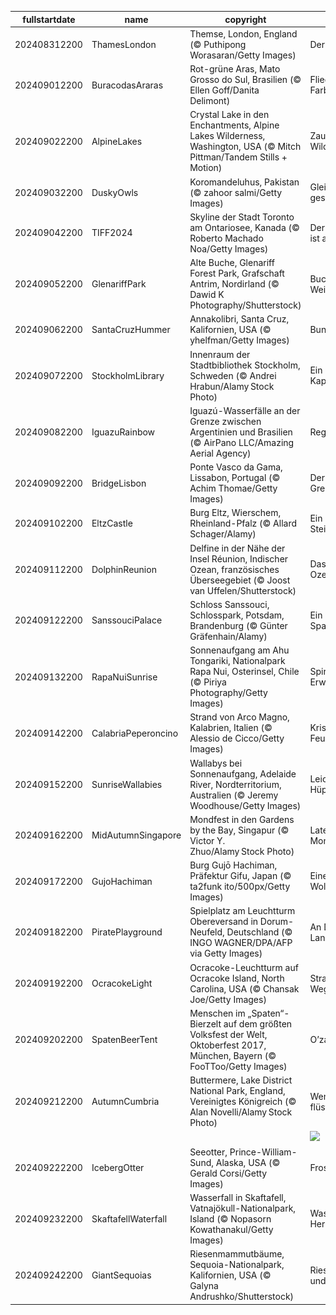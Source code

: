|fullstartdate|name|copyright|title|image|
|--|--|--|--|--|
202408312200|ThamesLondon|Themse, London, England (© Puthipong Worasaran/Getty Images)|Der Fluss der Zeit|![](/de-DE/2024/09/202408312200ThamesLondon.jpg)|
202409012200|BuracodasAraras|Rot-grüne Aras, Mato Grosso do Sul, Brasilien (© Ellen Goff/Danita Delimont)|Fliegende Farbexplosion|![](/de-DE/2024/09/202409012200BuracodasAraras.jpg)|
202409022200|AlpineLakes|Crystal Lake in den Enchantments, Alpine Lakes Wilderness, Washington, USA (© Mitch Pittman/Tandem Stills + Motion)|Zauberhafte Wildnis|![](/de-DE/2024/09/202409022200AlpineLakes.jpg)|
202409032200|DuskyOwls|Koromandeluhus, Pakistan (© zahoor salmi/Getty Images)|Gleich und gleich gesellt sich gern|![](/de-DE/2024/09/202409032200DuskyOwls.jpg)|
202409042200|TIFF2024|Skyline der Stadt Toronto am Ontariosee, Kanada (© Roberto Machado Noa/Getty Images)|Der rote Teppich ist ausgerollt!|![](/de-DE/2024/09/202409042200TIFF2024.jpg)|
202409052200|GlenariffPark|Alte Buche, Glenariff Forest Park, Grafschaft Antrim, Nordirland (© Dawid K Photography/Shutterstock)|Buchstäbliche Weisheit|![](/de-DE/2024/09/202409052200GlenariffPark.jpg)|
202409062200|SantaCruzHummer|Annakolibri, Santa Cruz, Kalifornien, USA (© yhelfman/Getty Images)|Bunte Flugkünstler|![](/de-DE/2024/09/202409062200SantaCruzHummer.jpg)|
202409072200|StockholmLibrary|Innenraum der Stadtbibliothek Stockholm, Schweden (© Andrei Hrabun/Alamy Stock Photo)|Ein globales Kapitel|![](/de-DE/2024/09/202409072200StockholmLibrary.jpg)|
202409082200|IguazuRainbow|Iguazú-Wasserfälle an der Grenze zwischen Argentinien und Brasilien (© AirPano LLC/Amazing Aerial Agency)|Regenbogenwellen|![](/de-DE/2024/09/202409082200IguazuRainbow.jpg)|
202409092200|BridgeLisbon|Ponte Vasco da Gama, Lissabon, Portugal (© Achim Thomae/Getty Images)|Der Himmel ist die Grenze|![](/de-DE/2024/09/202409092200BridgeLisbon.jpg)|
202409102200|EltzCastle|Burg Eltz, Wierschem, Rheinland-Pfalz (© Allard Schager/Alamy)|Ein Märchen aus Stein|![](/de-DE/2024/09/202409102200EltzCastle.jpg)|
202409112200|DolphinReunion|Delfine in der Nähe der Insel Réunion, Indischer Ozean, französisches Überseegebiet (© Joost van Uffelen/Shutterstock)|Das Lächeln des Ozeans|![](/de-DE/2024/09/202409112200DolphinReunion.jpg)|
202409122200|SanssouciPalace|Schloss Sanssouci, Schlosspark, Potsdam, Brandenburg (© Günter Gräfenhain/Alamy)|Ein stilvoller Spaziergang|![](/de-DE/2024/09/202409122200SanssouciPalace.jpg)|
202409132200|RapaNuiSunrise|Sonnenaufgang am Ahu Tongariki, Nationalpark Rapa Nui, Osterinsel, Chile (© Piriya Photography/Getty Images)|Spirituelles Erwachen|![](/de-DE/2024/09/202409132200RapaNuiSunrise.jpg)|
202409142200|CalabriaPeperoncino|Strand von Arco Magno, Kalabrien, Italien (© Alessio de Cicco/Getty Images)|Kristallblau trifft Feuerrot|![](/de-DE/2024/09/202409142200CalabriaPeperoncino.jpg)|
202409152200|SunriseWallabies|Wallabys bei Sonnenaufgang, Adelaide River, Nordterritorium, Australien (© Jeremy Woodhouse/Getty Images)|Leichtfüßige Hüpfer|![](/de-DE/2024/09/202409152200SunriseWallabies.jpg)|
202409162200|MidAutumnSingapore|Mondfest in den Gardens by the Bay, Singapur (© Victor Y. Zhuo/Alamy Stock Photo)|Laternen und Mondkuchen|![](/de-DE/2024/09/202409162200MidAutumnSingapore.jpg)|
202409172200|GujoHachiman|Burg Gujō Hachiman, Präfektur Gifu, Japan (© ta2funk ito/500px/Getty Images)|Eine Burg in den Wolken|![](/de-DE/2024/09/202409172200GujoHachiman.jpg)|
202409182200|PiratePlayground|Spielplatz am Leuchtturm Obereversand in Dorum-Neufeld, Deutschland (© INGO WAGNER/DPA/AFP via Getty Images)|An Deck, ihr Landratten!|![](/de-DE/2024/09/202409182200PiratePlayground.jpg)|
202409192200|OcracokeLight|Ocracoke-Leuchtturm auf Ocracoke Island, North Carolina, USA (© Chansak Joe/Getty Images)|Strahlender Wegweiser|![](/de-DE/2024/09/202409192200OcracokeLight.jpg)|
202409202200|SpatenBeerTent|Menschen im „Spaten“-Bierzelt auf dem größten Volksfest der Welt, Oktoberfest 2017, München, Bayern (© FooTToo/Getty Images)|O’zapft is|![](/de-DE/2024/09/202409202200SpatenBeerTent.jpg)|
202409212200|AutumnCumbria|Buttermere, Lake District National Park, England, Vereinigtes Königreich (© Alan Novelli/Alamy Stock Photo)|Wenn die Bäume flüstern|![](/de-DE/2024/09/202409212200AutumnCumbria.jpg)|
||||![](/de-DE/2024/09/.jpg)|
202409222200|IcebergOtter|Seeotter, Prince-William-Sund, Alaska, USA (© Gerald Corsi/Getty Images)|Frostige Freude|![](/de-DE/2024/09/202409222200IcebergOtter.jpg)|
202409232200|SkaftafellWaterfall|Wasserfall in Skaftafell, Vatnajökull-Nationalpark, Island (© Nopasorn Kowathanakul/Getty Images)|Wasserfall im Herbstlicht|![](/de-DE/2024/09/202409232200SkaftafellWaterfall.jpg)|
202409242200|GiantSequoias|Riesenmammutbäume, Sequoia-Nationalpark, Kalifornien, USA (© Galyna Andrushko/Shutterstock)|Riesen aus Holz und Zeit|![](/de-DE/2024/09/202409242200GiantSequoias.jpg)|
